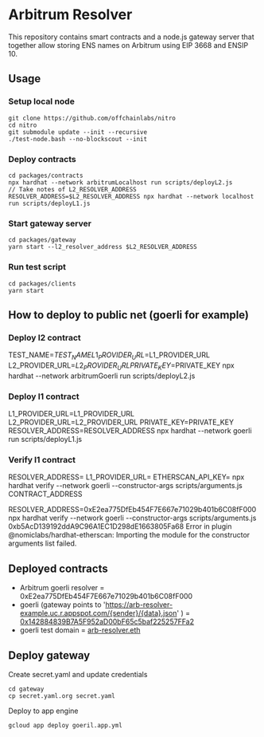 # Arbitrum Resolver

This repository contains smart contracts and a node.js gateway server that together allow storing ENS names on Arbitrum using EIP 3668 and ENSIP 10.

## Usage

### Setup local node

```
git clone https://github.com/offchainlabs/nitro
cd nitro
git submodule update --init --recursive
./test-node.bash --no-blockscout --init
```

### Deploy contracts

```
cd packages/contracts
npx hardhat --network arbitrumLocalhost run scripts/deployL2.js
// Take notes of L2_RESOLVER_ADDRESS
RESOLVER_ADDRESS=$L2_RESOLVER_ADDRESS npx hardhat --network localhost run scripts/deployL1.js
```

### Start gateway server

```
cd packages/gateway
yarn start --l2_resolver_address $L2_RESOLVER_ADDRESS
```

### Run test script

```
cd packages/clients
yarn start
```


## How to deploy to public net (goerli for example)

### Deploy l2 contract

TEST_NAME=$TEST_NAME L1_PROVIDER_URL=$L1_PROVIDER_URL L2_PROVIDER_URL=$L2_PROVIDER_URL PRIVATE_KEY=$PRIVATE_KEY
npx hardhat --network arbitrumGoerli run scripts/deployL2.js

### Deploy l1 contract

L1_PROVIDER_URL=L1_PROVIDER_URL L2_PROVIDER_URL=L2_PROVIDER_URL PRIVATE_KEY=PRIVATE_KEY
RESOLVER_ADDRESS=RESOLVER_ADDRESS npx hardhat --network goerli run scripts/deployL1.js

### Verify l1 contract

RESOLVER_ADDRESS= L1_PROVIDER_URL= ETHERSCAN_API_KEY= npx hardhat verify --network goerli --constructor-args scripts/arguments.js CONTRACT_ADDRESS

 RESOLVER_ADDRESS=0xE2ea775DfEb454F7E667e71029b401b6C08fF000 npx hardhat verify --network goerli --constructor-args scripts/arguments.js 0xb5AcD139192ddA9C96A1EC1D298dE1663805Fa68
Error in plugin @nomiclabs/hardhat-etherscan: Importing the module for the constructor arguments list failed.

## Deployed contracts

- Arbitrum goerli resolver = 0xE2ea775DfEb454F7E667e71029b401b6C08fF000
- goerli (gateway points to 'https://arb-resolver-example.uc.r.appspot.com/{sender}/{data}.json' ) = [0x142884839B7A5F952aD00bF65c5baf225257FFa2](https://goerli.etherscan.io/address/0x142884839B7A5F952aD00bF65c5baf225257FFa2)
- goerli test domain = [arb-resolver.eth](https://app.ens.domains/name/arb-resolver.eth/details)

## Deploy gateway

Create secret.yaml and update credentials

```
cd gateway
cp secret.yaml.org secret.yaml
```

Deploy to app engine

```
gcloud app deploy goeril.app.yml
```
